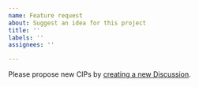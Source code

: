 ```yaml
---
name: Feature request
about: Suggest an idea for this project
title: ''
labels: ''
assignees: ''

---
```


Please propose new CIPs by [creating a new Discussion](https://github.com/bitclout/cips/discussions).

